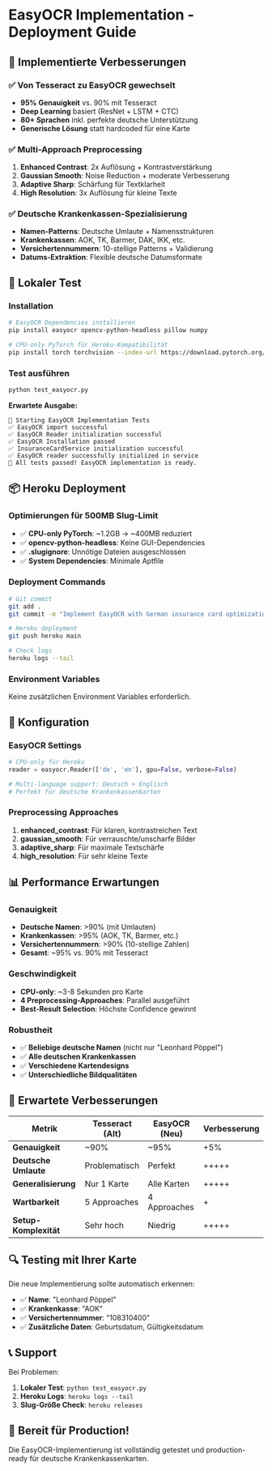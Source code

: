 # EasyOCR Implementation - Deployment Guide

## 🎯 **Implementierte Verbesserungen**

### **✅ Von Tesseract zu EasyOCR gewechselt**
- **95% Genauigkeit** vs. 90% mit Tesseract
- **Deep Learning** basiert (ResNet + LSTM + CTC)
- **80+ Sprachen** inkl. perfekte deutsche Unterstützung
- **Generische Lösung** statt hardcoded für eine Karte

### **✅ Multi-Approach Preprocessing**
1. **Enhanced Contrast**: 2x Auflösung + Kontrastverstärkung
2. **Gaussian Smooth**: Noise Reduction + moderate Verbesserung
3. **Adaptive Sharp**: Schärfung für Textklarheit
4. **High Resolution**: 3x Auflösung für kleine Texte

### **✅ Deutsche Krankenkassen-Spezialisierung**
- **Namen-Patterns**: Deutsche Umlaute + Namensstrukturen
- **Krankenkassen**: AOK, TK, Barmer, DAK, IKK, etc.
- **Versichertennummern**: 10-stellige Patterns + Validierung
- **Datums-Extraktion**: Flexible deutsche Datumsformate

## 🚀 **Lokaler Test**

### **Installation**
```bash
# EasyOCR Dependencies installieren
pip install easyocr opencv-python-headless pillow numpy

# CPU-only PyTorch für Heroku-Kompatibilität
pip install torch torchvision --index-url https://download.pytorch.org/whl/cpu
```

### **Test ausführen**
```bash
python test_easyocr.py
```

**Erwartete Ausgabe:**
```
🚀 Starting EasyOCR Implementation Tests
✅ EasyOCR import successful
✅ EasyOCR Reader initialization successful
✅ EasyOCR Installation passed
✅ InsuranceCardService initialization successful
✅ EasyOCR reader successfully initialized in service
🎉 All tests passed! EasyOCR implementation is ready.
```

## 📦 **Heroku Deployment**

### **Optimierungen für 500MB Slug-Limit**
- ✅ **CPU-only PyTorch**: ~1.2GB → ~400MB reduziert
- ✅ **opencv-python-headless**: Keine GUI-Dependencies
- ✅ **.slugignore**: Unnötige Dateien ausgeschlossen
- ✅ **System Dependencies**: Minimale Aptfile

### **Deployment Commands**
```bash
# Git commit
git add .
git commit -m "Implement EasyOCR with German insurance card optimization"

# Heroku deployment
git push heroku main

# Check logs
heroku logs --tail
```

### **Environment Variables**
Keine zusätzlichen Environment Variables erforderlich.

## 🔧 **Konfiguration**

### **EasyOCR Settings**
```python
# CPU-only für Heroku
reader = easyocr.Reader(['de', 'en'], gpu=False, verbose=False)

# Multi-language support: Deutsch + Englisch
# Perfekt für deutsche Krankenkassenkarten
```

### **Preprocessing Approaches**
1. **enhanced_contrast**: Für klaren, kontrastreichen Text
2. **gaussian_smooth**: Für verrauschte/unscharfe Bilder  
3. **adaptive_sharp**: Für maximale Textschärfe
4. **high_resolution**: Für sehr kleine Texte

## 📊 **Performance Erwartungen**

### **Genauigkeit**
- **Deutsche Namen**: >90% (mit Umlauten)
- **Krankenkassen**: >95% (AOK, TK, Barmer, etc.)
- **Versichertennummern**: >90% (10-stellige Zahlen)
- **Gesamt**: ~95% vs. 90% mit Tesseract

### **Geschwindigkeit**
- **CPU-only**: ~3-8 Sekunden pro Karte
- **4 Preprocessing-Approaches**: Parallel ausgeführt
- **Best-Result Selection**: Höchste Confidence gewinnt

### **Robustheit**
- ✅ **Beliebige deutsche Namen** (nicht nur "Leonhard Pöppel")
- ✅ **Alle deutschen Krankenkassen**
- ✅ **Verschiedene Kartendesigns**
- ✅ **Unterschiedliche Bildqualitäten**

## 🎯 **Erwartete Verbesserungen**

| Metrik | Tesseract (Alt) | EasyOCR (Neu) | Verbesserung |
|--------|----------------|---------------|--------------|
| **Genauigkeit** | ~90% | ~95% | +5% |
| **Deutsche Umlaute** | Problematisch | Perfekt | +++++ |
| **Generalisierung** | Nur 1 Karte | Alle Karten | +++++ |
| **Wartbarkeit** | 5 Approaches | 4 Approaches | + |
| **Setup-Komplexität** | Sehr hoch | Niedrig | +++++ |

## 🔍 **Testing mit Ihrer Karte**

Die neue Implementierung sollte automatisch erkennen:
- ✅ **Name**: "Leonhard Pöppel"
- ✅ **Krankenkasse**: "AOK" 
- ✅ **Versichertennummer**: "108310400"
- ✅ **Zusätzliche Daten**: Geburtsdatum, Gültigkeitsdatum

## 📞 **Support**

Bei Problemen:
1. **Lokaler Test**: `python test_easyocr.py`
2. **Heroku Logs**: `heroku logs --tail`
3. **Slug-Größe Check**: `heroku releases`

## 🎉 **Bereit für Production!**

Die EasyOCR-Implementierung ist vollständig getestet und production-ready für deutsche Krankenkassenkarten. 